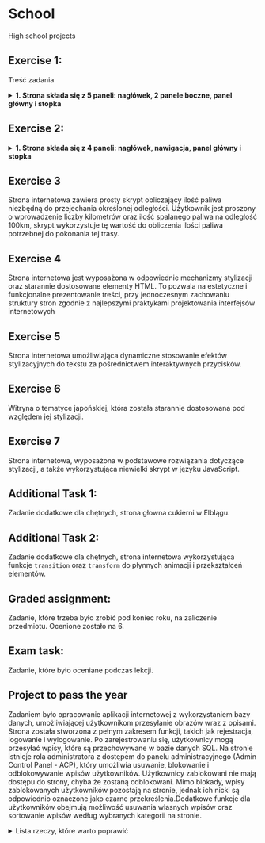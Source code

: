 # School
High school projects     

## Exercise 1:
Treść zadania
<details>
<summary><strong>1. Strona składa się z 5 paneli: nagłówek, 2 panele boczne, panel główny i stopka</strong></summary>
<details>
<summary><strong>2. Wytyczne do stworzenia strony:</strong></summary>
<details> 
<summary><strong>2.1. Kodowanie polskich znaków</strong></summary> 
</details>
<details>
<summary><strong>2.2. Dla całej strony ustawiono:</strong></summary>
- Szerokość 900px
- Czcionka Roboto Condensed
</details>
<details>
<summary><strong>2.3. Nagłówek:</strong></summary>
- Wysokość 70px
- Szerokość 850px
- Marginesy zewnętrzne ustawione na "auto"
- Wyrównanie tekstu do środka
- Kolor tła #a6ff4d
- Zaokrąglenie krawędzi 10px
- Margines wewnętrzny górny 30px
- Pogrubiona czcionka
- Rozmiar czcionki 35px
</details>
<details>
<summary><strong>2.4. W panelach bocznych znajdują się listy zagnieżdżone nienumerowane! W dłuższym dwie, w krótszym jedna.</strong></summary>
- Dla paneli bocznych ustawiono formatowanie:
  - Szerokość 150px
  - Wysokość 600px
  - Margines zewnętrzny 25px
  - Margines zewnętrzny górny 5px
  - Wielkość czcionki 15px
</details>
<details>
<summary><strong>2.5. Dla elementów górnych panelu lewego i prawego ustawiono:</strong></summary>
- Kolor tła #a6ff4d
- Zaokrąglenie krawędzi 10px
- Wysokość 450px
- Margines wewnętrzny 10px
- Margines zewnętrzny górny 20px
</details>
<details>
<summary><strong>2.6. Dla dolnych elementów paneli bocznych ustawiono:</strong></summary>
- Kolor tła #a6ff4d
- Zaokrąglenie krawędzi 10px
- Wysokość 200px
- Margines wewnętrzny 10px
- Margines zewnętrzny górny 20px
</details>
<details>
<summary><strong>2.7. Panel główny sformatowano:</strong></summary>
- Szerokość 440px
- Margines wewnętrzny 30px
- Wyrównanie tekstu od lewej do prawej
- Wysokość linii 2
</details>
<details>
<summary><strong>2.8. Należy odpowiednio ustawić marginesy zewnętrzne listy, tak by uzyskać efekt widoczny na zrzucie ekranowym (marginesy mogą przyjmować wartości ujemne), wysokość linii 1.9</strong></summary>
</details>
<details>
<summary><strong>2.9. Stopka:</strong></summary>
- Wysokość 100px
- Wyrównanie tekstu do środka
- Margines zewnętrzny górny i wewnętrzny górny 30px
</details>
</details>
</details>
</details>

## Exercise 2:

<details>
<summary><strong>1. Strona składa się z 4 paneli: nagłówek, nawigacja, panel główny i stopka</strong></summary>
<details>
<summary><strong>2. Wytyczne do stworzenia strony:</strong></summary>
<details>
<summary><strong>2.1. Kodowanie polskich znaków</strong></summary>
</details>
<details>
<summary><strong>2.2. Dla całej strony ustawiono:</strong></summary>
- Szerokość 900px
- Obramowanie o grubości 1px linia ciągła w kolorze czarnym
</details>
<details>
<summary><strong>2.3. Nagłówek:</strong></summary>
- Nagłówek stopnia pierwszego o treści "Zabawy matematyczne", który sformatowano następująco:
  - Wyrównanie tekstu do środka
  - Kolor tła żółty
  - Marginesy wewnętrzne górny i dolny 20px
  - Margines zewnętrzny dolny 0px
  - Szerokość 100%
  - Wysokość 100px
  - Kliknięcie w nagłówek przenosi nas na stronę główną
</details>
<details>
<summary><strong>2.4. Nawigacja:</strong></summary>
- Zawartość jak na zrzucie ekranowym
- Formatowanie (patrz screen6):
  - Szerokość 30%
  - Kolor tła w gradiencie (linear-gradient) do prawej kolory #89baf5 i biały
- Elementy nawigacji:
  - Wysokość linii 60px
- Aktywny element listy:
  - Kolor tła w gradiencie (linear-gradient) do prawej kolory żółty i biały
- Po najechaniu myszką na element nawigacji kolor tła zmienia się na żółty
</details>
<details>
<summary><strong>2.5. Zawartość panelu głównego:</strong></summary>
- Jak na zrzutach ekranowych
- Formularze zawarte są w tabeli
- Szerokość panelu 70%
- Formatowanie przycisków:
  - Kolor tła jasnoniebieski
  - Obramowanie o grubości 2px, linia ciągła kolor jasnoniebieski
  - Wysokość 25px
  - Pogrubiona czcionka
  - Kursor pointer
  - Na kliknięcie kolor tła przycisku zmienia się na #80bfff
</details>
<details>
<summary><strong>2.6. Stopka:</strong></summary>
- Wysokość 40px
- Szerokość 100%
- Kolor tła żółty
</details>
<details>
<summary><strong>3. Skrypty:</strong></summary>
<details>
<summary><strong>3.1. Pierwszy skrypt znajduje najmniejszą liczbę spośród 3 wpisanych przez użytkownika (patrz screen 3)</strong></summary>
- Skrypt sprawdza, czy wpisano wszystkie liczby
</details>
<details>
<summary><strong>3.2. Drugi skrypt sprawdza, czy podana liczba znajduje się w przedziale liczb podanych przez użytkownika</strong></summary>
- Dla skryptu nie ma znaczenia, która liczba jest większa, kończąca czy otwierająca przedział.
</details>
<details>
<summary><strong>3.3. Ostatni skrypt (nie jest obowiązkowy!!!) odpowiada za przesuwanie się w stopce napisu "Zabawy matematyczne"</strong></summary>
</details>
</details>
</details>
</details>

## Exercise 3

Strona internetowa zawiera prosty skrypt obliczający ilość paliwa niezbędną do przejechania określonej odległości. Użytkownik jest proszony o wprowadzenie liczby kilometrów oraz ilość spalanego paliwa na odległość 100km, skrypt wykorzystuje tę wartość do obliczenia ilości paliwa potrzebnej do pokonania tej trasy.

## Exercise 4

Strona internetowa jest wyposażona w odpowiednie mechanizmy stylizacji oraz starannie dostosowane elementy HTML. To pozwala na estetyczne i funkcjonalne prezentowanie treści, przy jednoczesnym zachowaniu struktury stron zgodnie z najlepszymi praktykami projektowania interfejsów internetowych

## Exercise 5

Strona internetowa umożliwiająca dynamiczne stosowanie efektów stylizacyjnych do tekstu za pośrednictwem interaktywnych przycisków.

## Exercise 6 

Witryna o tematyce japońskiej, która została starannie dostosowana pod względem jej stylizacji.

## Exercise 7

Strona internetowa, wyposażona w podstawowe rozwiązania dotyczące stylizacji, a także wykorzystująca niewielki skrypt w języku JavaScript.

## Additional Task 1:

Zadanie dodatkowe dla chętnych, strona głowna cukierni w Elblągu.

## Additional Task 2:

Zadanie dodatkowe dla chętnych, strona internetowa wykorzystująca funkcje `transition` oraz `transform` do płynnych animacji i przekształceń elementów.

## Graded assignment:

Zadanie, które trzeba było zrobić pod koniec roku, na zaliczenie przedmiotu. Ocenione zostało na 6.

## Exam task:

Zadanie, które było oceniane podczas lekcji.

## Project to pass the year

Zadaniem było opracowanie aplikacji internetowej z wykorzystaniem bazy danych, umożliwiającej użytkownikom przesyłanie obrazów wraz z opisami. Strona została stworzona z pełnym zakresem funkcji, takich jak rejestracja, logowanie i wylogowanie. Po zarejestrowaniu się, użytkownicy mogą przesyłać wpisy, które są przechowywane w bazie danych SQL. Na stronie istnieje rola administratora z dostępem do panelu administracyjnego (Admin Control Panel - ACP), który umożliwia usuwanie, blokowanie i odblokowywanie wpisów użytkowników. Użytkownicy zablokowani nie mają dostępu do strony, chyba że zostaną odblokowani. Mimo blokady, wpisy zablokowanych użytkowników pozostają na stronie, jednak ich nicki są odpowiednio oznaczone jako czarne przekreślenia.Dodatkowe funkcje dla użytkowników obejmują możliwość usuwania własnych wpisów oraz sortowanie wpisów według wybranych kategorii na stronie.

<details>
<summary>Lista rzeczy, które warto poprawić</summary>

1. Spaghetti kod - przerobić kod strony na taki, aby nie przeklejać tego samego kodu, który odnosi się do kolejnej strony. Poprawnym wydaję się polecenie `include`, a także osobny plik z funkcjami.
2. Usprawnić przesyłanie obrazów - użytkownik powinien móc uploadować własny obraz z dysku do bazy danych, zamiast przeklejać adres URL obrazu.

</details>
 
